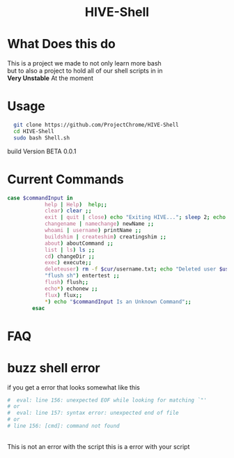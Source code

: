 <h1 align="center">HIVE-Shell</h1>

# What Does this do
  This is a project we made to not only learn more bash<br>
  but to also a project to hold all of our shell scripts in in<br>
**Very Unstable** At the moment

# Usage

```bash
  git clone https://github.com/ProjectChrome/HIVE-Shell
  cd HIVE-Shell
  sudo bash Shell.sh
```

build Version BETA 0.0.1

# Current Commands
```bash
case $commandInput in
            help | Help)  help;;
            clear) clear ;;
            exit | quit | close) echo "Exiting HIVE..."; sleep 2; echo "Thanks for using HIVE"; echo "Made By Wave Demure"; exit ;;
            changename | namechange) newName ;;
            whoami | username) printName ;;
            buildshim | createshim) creatingshim ;;
            about) aboutCommand ;;
            list | ls) ls ;;
            cd) changeDir ;;
            exec) execute;;
            deleteuser) rm -f $cur/username.txt; echo "Deleted user $user"; ;;
            "flush sh") entertest ;;
            flush) flush;;
            echo*) echonew ;;
            flux) flux;;
            *) echo "$commandInput Is an Unknown Command";;
        esac
```

# FAQ

# buzz shell error

if you get a error that looks somewhat like this<br>
```bash
#  eval: line 156: unexpected EOF while looking for matching `"'
# or
#  eval: line 157: syntax error: unexpected end of file
# or
# line 156: [cmd]: command not found
```
<br> This is not an error with the script this is a error with your script
